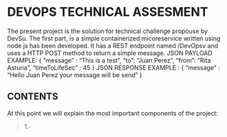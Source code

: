 # **DEVOPS TECHNICAL ASSESMENT**
The present project is the solution for technical challenge propouse by DevSu.
The first part, is a simple containerized micoreservice written using node js has been developed. It has a REST endpoint named /DevOpsv and uses a HTTP POST method to return a simple message.
JSON PAYLOAD EXAMPLE:
 {
“message” : “This is a test”,
“to”: “Juan Perez”,
“from”: “Rita Asturia”,
“timeToLifeSec” : 45
}
JSON RESPONSE EXAMPLE :
{ “message” : “Hello Juan Perez your message will be send” }
## **CONTENTS**
At this point we will explain the most important components of the project:
> 1.- 